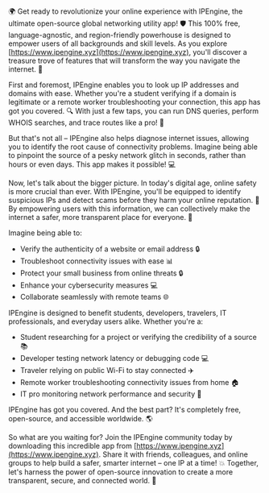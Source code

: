 🌍 Get ready to revolutionize your online experience with IPEngine, the ultimate open-source global networking utility app! 🛡️ This 100% free, language-agnostic, and region-friendly powerhouse is designed to empower users of all backgrounds and skill levels. As you explore [https://www.ipengine.xyz](https://www.ipengine.xyz), you'll discover a treasure trove of features that will transform the way you navigate the internet. 📡

First and foremost, IPEngine enables you to look up IP addresses and domains with ease. Whether you're a student verifying if a domain is legitimate or a remote worker troubleshooting your connection, this app has got you covered. 🔍 With just a few taps, you can run DNS queries, perform WHOIS searches, and trace routes like a pro! 🚀

But that's not all – IPEngine also helps diagnose internet issues, allowing you to identify the root cause of connectivity problems. Imagine being able to pinpoint the source of a pesky network glitch in seconds, rather than hours or even days. This app makes it possible! 💻

Now, let's talk about the bigger picture. In today's digital age, online safety is more crucial than ever. With IPEngine, you'll be equipped to identify suspicious IPs and detect scams before they harm your online reputation. 🚨 By empowering users with this information, we can collectively make the internet a safer, more transparent place for everyone. 💪

Imagine being able to:

* Verify the authenticity of a website or email address 🔒
* Troubleshoot connectivity issues with ease 📊
* Protect your small business from online threats 🔒
* Enhance your cybersecurity measures 💻
* Collaborate seamlessly with remote teams 🌐

IPEngine is designed to benefit students, developers, travelers, IT professionals, and everyday users alike. Whether you're a:

* Student researching for a project or verifying the credibility of a source 📚
* Developer testing network latency or debugging code 💻
* Traveler relying on public Wi-Fi to stay connected ✈️
* Remote worker troubleshooting connectivity issues from home 🏠
* IT pro monitoring network performance and security 🔧

IPEngine has got you covered. And the best part? It's completely free, open-source, and accessible worldwide. 🌎

So what are you waiting for? Join the IPEngine community today by downloading this incredible app from [https://www.ipengine.xyz](https://www.ipengine.xyz). Share it with friends, colleagues, and online groups to help build a safer, smarter internet – one IP at a time! 💥 Together, let's harness the power of open-source innovation to create a more transparent, secure, and connected world. 🌟